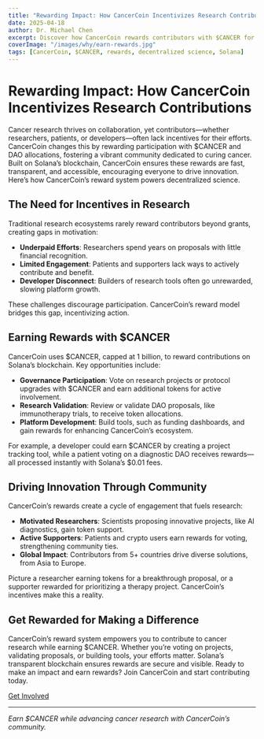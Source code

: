 ```yaml
---
title: "Rewarding Impact: How CancerCoin Incentivizes Research Contributions"
date: 2025-04-18
author: Dr. Michael Chen
excerpt: Discover how CancerCoin rewards contributors with $CANCER for governance, validation, and research efforts, driving innovation in cancer research.
coverImage: "/images/why/earn-rewards.jpg"
tags: [CancerCoin, $CANCER, rewards, decentralized science, Solana]
---
```


# Rewarding Impact: How CancerCoin Incentivizes Research Contributions

Cancer research thrives on collaboration, yet contributors—whether researchers, patients, or developers—often lack incentives for their efforts. CancerCoin changes this by rewarding participation with $CANCER and DAO allocations, fostering a vibrant community dedicated to curing cancer. Built on Solana’s blockchain, CancerCoin ensures these rewards are fast, transparent, and accessible, encouraging everyone to drive innovation. Here’s how CancerCoin’s reward system powers decentralized science.

## The Need for Incentives in Research

Traditional research ecosystems rarely reward contributors beyond grants, creating gaps in motivation:

- **Underpaid Efforts**: Researchers spend years on proposals with little financial recognition.
- **Limited Engagement**: Patients and supporters lack ways to actively contribute and benefit.
- **Developer Disconnect**: Builders of research tools often go unrewarded, slowing platform growth.

These challenges discourage participation. CancerCoin’s reward model bridges this gap, incentivizing action.

## Earning Rewards with $CANCER

CancerCoin uses $CANCER, capped at 1 billion, to reward contributions on Solana’s blockchain. Key opportunities include:

- **Governance Participation**: Vote on research projects or protocol upgrades with $CANCER and earn additional tokens for active involvement.
- **Research Validation**: Review or validate DAO proposals, like immunotherapy trials, to receive token allocations.
- **Platform Development**: Build tools, such as funding dashboards, and gain rewards for enhancing CancerCoin’s ecosystem.

For example, a developer could earn $CANCER by creating a project tracking tool, while a patient voting on a diagnostic DAO receives rewards—all processed instantly with Solana’s $0.01 fees.

## Driving Innovation Through Community

CancerCoin’s rewards create a cycle of engagement that fuels research:

- **Motivated Researchers**: Scientists proposing innovative projects, like AI diagnostics, gain token support.
- **Active Supporters**: Patients and crypto users earn rewards for voting, strengthening community ties.
- **Global Impact**: Contributors from 5+ countries drive diverse solutions, from Asia to Europe.

Picture a researcher earning tokens for a breakthrough proposal, or a supporter rewarded for prioritizing a therapy project. CancerCoin’s incentives make this a reality.

## Get Rewarded for Making a Difference

CancerCoin’s reward system empowers you to contribute to cancer research while earning $CANCER. Whether you’re voting on projects, validating proposals, or building tools, your efforts matter. Solana’s transparent blockchain ensures rewards are secure and visible. Ready to make an impact and earn rewards? Join CancerCoin and start contributing today.

[Get Involved](/contact)

---

_Earn $CANCER while advancing cancer research with CancerCoin’s community._
